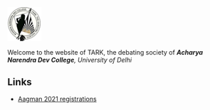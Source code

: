 <img src="i/tark.jpg" width="15%" height="15%">

Welcome to the website of TARK, the debating society of _**Acharya Narendra Dev College**, University of Delhi_

## Links

 * [Aagman 2021 registrations](/w/aagman/2021)
